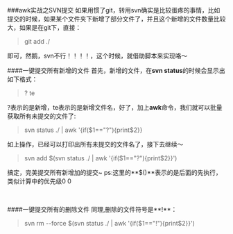 ###awk实战之SVN提交
如果用惯了git，转用svn确实是比较蛋疼的事情，比如提交的时候，如果某个文件夹下新增了部分文件了，并且这个新增的文件数量比较大，如果是在git下，直接：
> git add ./

即可，然鹅，svn不行！！！！，这个时候，就借助脚本来实现咯～
</br>

####一键提交所有新增的文件
首先，新增的文件，在**svn status**的时候会显示出如下格式：
> ?       te

?表示的是新增，te表示的是新增文件名，好了，加上**awk**命令，我们就可以批量获取所有未提交的文件了:
> svn status ./ | awk '{if($1=="?"){print$2}}

如上操作，已经可以打印出所有未提交的文件名了，接下去继续～
> svn add $(svn status ./ | awk '{if($1=="?"){print$2}}')

搞定，完美提交所有新增加的提交~
ps:这里的**$()**表示的是后面的先执行，类似计算中的优先级0 0

</br>

####一键提交所有的删除文件
同理,删除的文件符号是**!**：
> svn rm --force $(svn status ./ | awk '{if($1=="!"){print$2}}')

